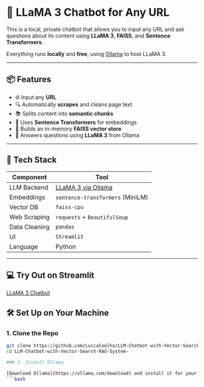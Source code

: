 # 🔗 LLaMA 3 Chatbot for Any URL

This is a local, private chatbot that allows you to input any URL and ask questions about its content using **LLaMA 3**, **FAISS**, and **Sentence Transformers**.

Everything runs **locally** and **free**, using [Ollama](https://ollama.com) to host LLaMA 3.

---

## 📦 Features
- 🌐 Input any **URL**
- 🔍 Automatically **scrapes** and cleans page text
- 📚 Splits content into **semantic chunks**
- 📌 Uses **Sentence Transformers** for embeddings
- 🧠 Builds an in-memory **FAISS vector store**
- 🤖 Answers questions using **LLaMA 3** from Ollama

---

## 🧰 Tech Stack

| Component       | Tool                                     |
|---------------- |------------------------------------------|
| LLM Backend     | [LLaMA 3 via Ollama](https://ollama.com) |
| Embeddings      | `sentence-transformers` (MiniLM)         |
| Vector DB       | `faiss-cpu`                              |
| Web Scraping    | `requests` + `BeautifulSoup`             |
| Data Cleaning   | `pandas`                                 |                  
| UI              | `Streamlit`                              |
| Language        | Python                                   |

---

## 💻 Try Out on Streamlit

[LLaMA 3 Chatbot](https://study-bot.streamlit.app/)

## 🛠️ Set Up on Your Machine

### 1. Clone the Repo

```bash
git clone https://github.com/LuccaCoelho/LLM-Chatbot-with-Vector-Search-RAG-System-.git
cd LLM-Chatbot-with-Vector-Search-RAG-System-

### 2. Install Ollama

[Download Ollama](https://ollama.com/download) and install it for your OS. Then
```bash
